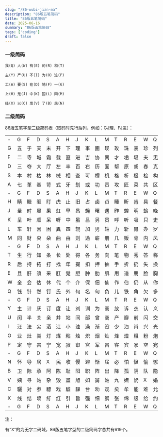```yaml
---
slug: "/86-wubi-jian-ma"
description: "86版五笔简码"
title: "86版五笔简码"
date: 2025-06-16
summary: "86版五笔简码"
tags: ['coding']
draft: false
---
```



### 一级简码

```text
我(Q) 人(W) 有(E) 的(R) 和(T)

主(Y) 产(U) 不(I) 为(O) 这(P)

工(A) 要(S) 在(D) 地(F) 一(G)

上(H) 是(J) 中(K) 国(L) 同(M)

经(X) 以(C) 发(V) 了(B) 民(N)
```

### 二级简码

86版五笔字型二级简码表（取码时先行后列，例如：GJ理、FJ进）：


||||||||||||||||||
|--|--|--|--|--|--|--|--|--|--|--|--|--|--|--|--|--|
|-|G|F|D|S|A|H|J|K|L|M|T|R|E|W|Q|Y|U|I|O|P|N|B|V|C|X|
|G|五|于|天|末|开|下|理|事|画|现|玫|珠|表|珍|列|玉|平|不|来|琿|与|屯|妻|到|互|
|F|二|寺|城|霜|载|直|进|吉|协|南|才|垢|圾|夫|无|坟|增|示|赤|过|志|地|雪|支|X|
|D|三|夺|大|厅|左|丰|百|右|历|面|帮|原|胡|舂|克|太|磁|砂|灰|达|成|顾|肆|友|龙|
|S|本|村|枯|林|械|相|查|可|楞|机|格|析|极|检|构|术|样|档|杰|棕|杨|李|要|权|楷|
|A|七|革|基|苛|式|牙|划|或|功|贡|攻|匠|菜|共|区|芳|燕|东|苂|芝|世|节|切|芭|药|
|-|G|F|D|S|A|H|J|K|L|M|T|R|E|W|Q|Y|U|I|O|P|N|B|V|C|X|
|H|睛|睦|睚|盯|虎|止|旧|占|卤|贞|睡|盺|肯|具|餐|眩|瞳|步|眯|瞎|卢|眲|眼|皮|此|
|J|量|时|晨|果|虹|早|昌|蝇|曙|遇|昨|蝗|明|蛤|晚|景|暗|晃|显|晕|电|最|归|紧|昆|
|K|呈|叶|顺|呆|呀|中|虽|吕|另|员|呼|听|吸|只|史|嘛|啼|吵|X|喧|叫|啊|哪|吧|哟|
|L|车|轩|因|困|異|四|辊|加|男|轴|力|斩|胃|办|罗|罚|较|遝|轔|边|思|囝|轨|轻|累|
|M|同|财|央|朵|曲|由|则|過|崭|册|几|贩|骨|内|风|凡|赠|峭|嶸|迪|岂|邮|屻|凤|嶷|
|-|G|F|D|S|A|H|J|K|L|M|T|R|E|W|Q|Y|U|I|O|P|N|B|V|C|X|
|T|生|行|知|条|长|处|得|各|务|向|笔|物|秀|答|称|入|科|秒|秋|管|秘|季|委|么|第|
|R|后|持|拓|打|找|年|提|扣|押|抽|手|折|扔|失|换|扩|拉|朱|搂|近|所|報|扫|反|批|
|E|且|肝|須|采|肛|覓|胆|肿|肋|肌|用|遥|朋|脸|胸|及|胶|膛|X|爱|甩|服|妥|肥|脂|
|W|全|会|估|休|代|个|介|保|佃|仙|作|伯|仍|从|你|信|们|偿|伙|佇|亿|他|分|公|化|
|Q|钱|针|然|钉|氏|外|旬|名|甸|负|儿|铁|角|欠|多|久|匀|乐|炙|锭|包|凶|争|色|錄|
|-|G|F|D|S|A|H|J|K|L|M|T|R|E|W|Q|Y|U|I|O|P|N|B|V|C|X|
|Y|主|计|庆|订|度|让|刘|训|为|高|放|诉|衣|认|义|方|说|就|变|这|记|离|良|充|率|
|U|闰|半|关|亲|并|站|间|部|曾|商|产|瓣|前|闪|交|六|立|冰|普|帝|决|闻|妆|冯|北|
|I|汪|法|尖|洒|江|小|浊|澡|渐|没|少|泊|肖|兴|光|注|洋|水|淡|学|沁|池|当|汉|涨|
|O|业|灶|类|灯|煤|粘|烛|炽|烟|灿|烽|煌|粗|粉|炮|米|料|炒|炎|迷|断|籽|娄|烃|粌|
|P|定|守|害|宁|宽|寂|审|宫|军|宙|客|宾|家|空|宛|社|实|宵|灾|之|官|字|安|X|它|
|-|G|F|D|S|A|H|J|K|L|M|T|R|E|W|Q|Y|U|I|O|P|N|B|V|C|X|
|N|怀|导|居|X|民|收|慢|避|惭|届|必|怕|忣|愉|懈|心|习|悄|屡|忱|忆|敢|恨|怪|尼|
|B|卫|际|承|阿|陈|耻|阳|职|阵|出|降|孤|阴|队|隐|防|联|孙|耿|辽|也|子|限|取|陛|
|V|姨|寻|姑|杂|毁|盡|旭|如|舅|妯|九|嫵|奶|X|婚|妨|嫌|录|灵|巡|刀|好|妇|妈|姆|
|C|驪|对|参|驃|戏|驉|騍|台|劝|观|矣|牟|能|难|允|驻|駢|駣|驎|驼|马|邓|艰|双|騄|
|X|线|结|顷|糽|红|引|旨|强|细|纲|张|绵|级|给|约|纺|弱|纱|继|综|纪|弛|绿|经|比|
|-|G|F|D|S|A|H|J|K|L|M|T|R|E|W|Q|Y|U|I|O|P|N|B|V|C|X|

注：

有“X”的为无字二码域，86版五笔字型的二级简码字总共有619个。
